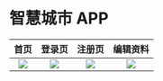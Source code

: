 # 智慧城市 APP

首页                |  登录页       |        注册页        |   编辑资料
:-------------------------:|:-------------------------:|:-------------------------:|:-------------------------:
![](https://github.com/birdbone/flutter_smart_city/blob/master/screenshots/home.png?raw=true) | ![](https://github.com/birdbone/flutter_smart_city/blob/master/screenshots/login.png?raw=true) | ![](https://github.com/birdbone/flutter_smart_city/blob/master/screenshots/SignUpPage.png?raw=true) | ![](https://github.com/birdbone/flutter_smart_city/blob/master/screenshots/edit_profile.png?raw=true) | ![] |
